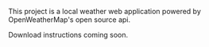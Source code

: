 This project is a local weather web application powered by OpenWeatherMap's open source api.

Download instructions coming soon.
